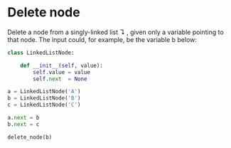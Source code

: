 # Delete node

Delete a node from a singly-linked list ↴ , given only a variable pointing to that node.
The input could, for example, be the variable b below:

``` python
class LinkedListNode:

    def __init__(self, value):
        self.value = value
        self.next  = None

a = LinkedListNode('A')
b = LinkedListNode('B')
c = LinkedListNode('C')

a.next = b
b.next = c

delete_node(b)
```
